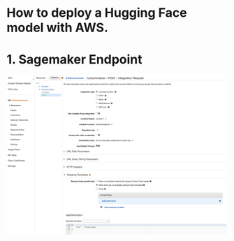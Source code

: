 # How to deploy a Hugging Face model with AWS.

# 1. Sagemaker Endpoint

![](https://github.com/s-cafferty-nlp/nlp_endpoint_backend/blob/main/images/api_gateway.png)
